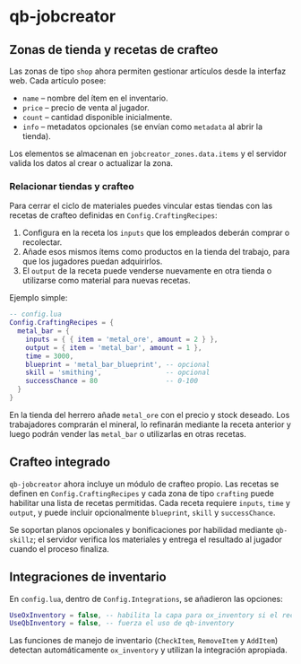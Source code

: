 # qb-jobcreator

## Zonas de tienda y recetas de crafteo

Las zonas de tipo `shop` ahora permiten gestionar artículos desde la interfaz web.  Cada artículo posee:

- `name` – nombre del ítem en el inventario.
- `price` – precio de venta al jugador.
- `count` – cantidad disponible inicialmente.
- `info` – metadatos opcionales (se envían como `metadata` al abrir la tienda).

Los elementos se almacenan en `jobcreator_zones.data.items` y el servidor valida los datos al crear o actualizar la zona.

### Relacionar tiendas y crafteo

Para cerrar el ciclo de materiales puedes vincular estas tiendas con las recetas de crafteo definidas en `Config.CraftingRecipes`:

1. Configura en la receta los `inputs` que los empleados deberán comprar o recolectar.
2. Añade esos mismos ítems como productos en la tienda del trabajo, para que los jugadores puedan adquirirlos.
3. El `output` de la receta puede venderse nuevamente en otra tienda o utilizarse como material para nuevas recetas.

Ejemplo simple:

```lua
-- config.lua
Config.CraftingRecipes = {
  metal_bar = {
    inputs = { { item = 'metal_ore', amount = 2 } },
    output = { item = 'metal_bar', amount = 1 },
    time = 3000,
    blueprint = 'metal_bar_blueprint', -- opcional
    skill = 'smithing',                -- opcional
    successChance = 80                 -- 0-100
  }
}
```

En la tienda del herrero añade `metal_ore` con el precio y stock deseado.  Los trabajadores comprarán el mineral, lo refinarán mediante la receta anterior y luego podrán vender las `metal_bar` o utilizarlas en otras recetas.
## Crafteo integrado

`qb-jobcreator` ahora incluye un módulo de crafteo propio.  Las recetas se definen en
`Config.CraftingRecipes` y cada zona de tipo `crafting` puede habilitar una lista de
recetas permitidas.  Cada receta requiere `inputs`, `time` y `output`, y puede
incluir opcionalmente `blueprint`, `skill` y `successChance`.

Se soportan planos opcionales y bonificaciones por habilidad mediante `qb-skillz`;
el servidor verifica los materiales y entrega el resultado al jugador cuando el
proceso finaliza.

## Integraciones de inventario

En `config.lua`, dentro de `Config.Integrations`, se añadieron las opciones:

```lua
UseOxInventory = false, -- habilita la capa para ox_inventory si el recurso está iniciado
UseQbInventory = false, -- fuerza el uso de qb-inventory
```

Las funciones de manejo de inventario (`CheckItem`, `RemoveItem` y `AddItem`) detectan automáticamente `ox_inventory` y utilizan la integración apropiada.

